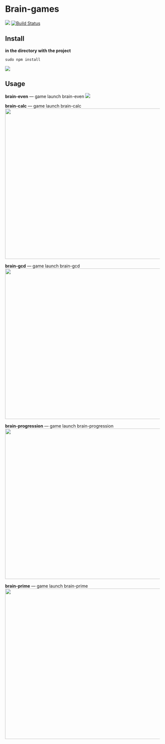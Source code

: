 # Brain-games
<a href="https://codeclimate.com/github/rkozlov95/frontend-project-lvl1/maintainability"><img src="https://api.codeclimate.com/v1/badges/78757e0f30b46ec38064/maintainability" /></a>
[![Build Status](https://travis-ci.com/rkozlov95/frontend-project-lvl1.svg?branch=master)](https://travis-ci.com/rkozlov95/frontend-project-lvl1)

## Install

**in the directory with the project**

```
sudo npm install
```

<a href="https://asciinema.org/a/291680" target="_blank"><img src="https://asciinema.org/a/291680.svg" /></a>

## Usage

**brain-even** — game launch brain-even
<a href="https://asciinema.org/a/291686" target="_blank"><img src="https://asciinema.org/a/291686.svg" /></a>

**brain-calc** — game launch brain-calc
<a href="https://asciinema.org/a/292246" target="_blank"><img src="https://asciinema.org/a/292246.svg" height="490" width="750"/></a>

**brain-gcd** — game launch brain-gcd
<a href="https://asciinema.org/a/292264" target="_blank"><img src="https://asciinema.org/a/292264.svg" height="490" width="750"/></a>

**brain-progression** — game launch brain-progression
<a href="https://asciinema.org/a/296189" target="_blank"><img src="https://asciinema.org/a/296189.svg" height="490" width="750"/></a>

**brain-prime** — game launch brain-prime
<a href="https://asciinema.org/a/292330" target="_blank"><img src="https://asciinema.org/a/292330.svg" height="490" width="750"/></a>